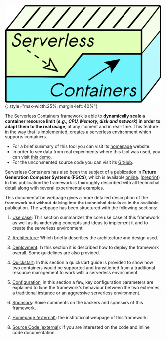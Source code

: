 ![Logo](img/logo.png){: style="max-width:25%; margin-left: 40%"}

The Serverless Containers framework is able to **dynamically scale a 
container resource limit (_e.g., CPU, Memory, disk and network_) 
in order to adapt them to the real usage**, at any moment and in 
real-time. This feature in the way that is implemented, creates
a serverless environment which supports containers.

* For a brief summary of this tool you can visit its 
[homepage](http://bdwatchdog.dec.udc.es/serverless/index.html) website.
* In order to see data from real experiments where this tool was used, 
you can visit [this demo](http://bdwatchdog.dec.udc.es/BDWatchdog/TimeseriesViewer/demo.html).
* For the uncommented source code you can visit its 
[GitHub](https://github.com/UDC-GAC/ServerlessContainers).

Serverless Containers has also been the subject of a publication in 
**Future Generation Computer Systems (FGCS)**, which is available 
[online](https://www.sciencedirect.com/science/article/pii/S0167739X19310015).
([preprint](http://bdwatchdog.dec.udc.es/articles/serverless_containers.pdf))
In this publication the framework is thoroughly described with all 
technichal detail along with several experimental examples.

This documentation webpage gives a more detailed description of the 
framework but without delving into the technichal details as in the 
available publication. The webpage has been structured with the 
following sections:

1. [Use case](use_case.md): 
This section summarizes the core use case of this framework as well
as its underlying concepts and ideas to implement it and to create 
the serverless environment.

2. [Architecture](architecture.md): 
Which briefly describes the architecture and design used.

3. [Deployment](deployment.md): 
In this section it is described how to deploy the framework overall. 
Some guidelines are also provided.

4. [Quickstart](quickstart.md):
In this section a quickstart guide is provided to show how two containers
would be supported and transitioned from a traditional resource management
to work with a serverless environment.

5. [Configuration](configuration.md):
In this section a few, key configuration parameters are explained to 
tune the framework's behaviour between the two extremes, a traditional 
instance or an aggressive serverless environment.

6. [Sponsors](sponsors.md): 
Some comments on the backers and sponsors of this framework.

7. [Homepage (external)](http://bdwatchdog.dec.udc.es/serverless/index.html): 
the institutional webpage of this framework. 

8. [Source Code (external)](code/src/index.html): 
If you are interested on the code and inline code documentation. 


